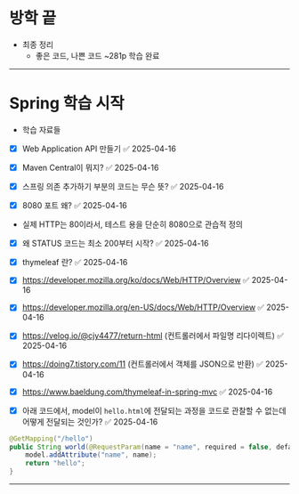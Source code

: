 # 방학 끝
- 최종 정리
  - 좋은 코드, 나쁜 코드 ~281p 학습 완료


---



# Spring 학습 시작
- 학습 자료들
- [x] Web Application API 만들기 ✅ 2025-04-16




- [x] Maven Central이 뭐지? ✅ 2025-04-16
- [x] 스프링 의존 추가하기 부분의 코드는 무슨 뜻? ✅ 2025-04-16
- [x] 8080 포트 왜? ✅ 2025-04-16
- 실제 HTTP는 80이라서, 테스트 용을 단순히 8080으로 관습적 정의
- [x] 왜 STATUS 코드는 최소 200부터 시작? ✅ 2025-04-16
- [x] thymeleaf 란? ✅ 2025-04-16

- [x] https://developer.mozilla.org/ko/docs/Web/HTTP/Overview ✅ 2025-04-16
- [x] https://developer.mozilla.org/en-US/docs/Web/HTTP/Overview ✅ 2025-04-16
- [x] https://velog.io/@cjy4477/return-html (컨트롤러에서 파일명 리다이렉트) ✅ 2025-04-16
- [x] https://doing7.tistory.com/11 (컨트롤러에서 객체를 JSON으로 반환) ✅ 2025-04-16
- [x] https://www.baeldung.com/thymeleaf-in-spring-mvc ✅ 2025-04-16


- [x] 아래 코드에서, model이 `hello.html`에 전달되는 과정을 코드로 관찰할 수 없는데 어떻게 전달되는 것인가? ✅ 2025-04-16

```java
@GetMapping("/hello")  
public String world(@RequestParam(name = "name", required = false, defaultValue = "World") String name, Model model) {  
    model.addAttribute("name", name);  
    return "hello";  
}
```




---
